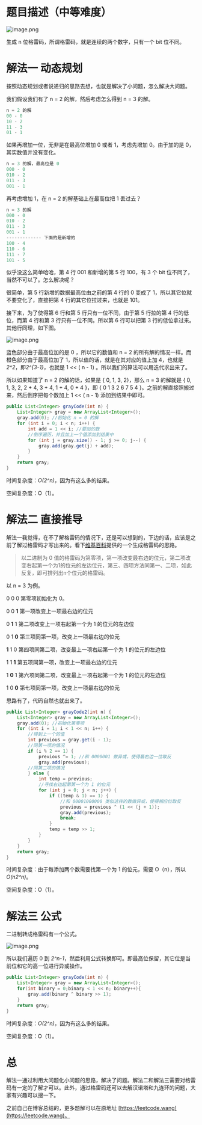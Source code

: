 #  题目描述（中等难度）

![image.png](https://pic.leetcode-cn.com/0fb5e126123872f4a7cbb1d99b718376cdc857348e4f3705925f9f4555abddd7-image.png)

生成 n 位格雷码，所谓格雷码，就是连续的两个数字，只有一个 bit 位不同。

# 解法一 动态规划

按照动态规划或者说递归的思路去想，也就是解决了小问题，怎么解决大问题。

我们假设我们有了 n = 2 的解，然后考虑怎么得到 n = 3 的解。

```java
n = 2 的解
00 - 0
10 - 2
11 - 3
01 - 1
```

如果再增加一位，无非是在最高位增加 0 或者 1，考虑先增加 0。由于加的是 0，其实数值并没有变化。

```java
n = 3 的解，最高位是 0
000 - 0
010 - 2
011 - 3
001 - 1    
```

再考虑增加 1，在 n = 2 的解基础上在最高位把 1 丢过去？

```java
n = 3 的解
000 - 0
010 - 2
011 - 3
001 - 1  
------------- 下面的是新增的
100 - 4
110 - 6
111 - 7
101 - 5  
```

似乎没这么简单哈哈，第 4 行 001 和新增的第 5 行 100，有 3 个 bit 位不同了，当然不可以了。怎么解决呢？

很简单，第 5 行新增的数据最高位由之前的第 4 行的 0 变成了 1，所以其它位就不要变化了，直接把第 4 行的其它位拉过来，也就是 101。

接下来，为了使得第 6 行和第 5 行只有一位不同，由于第 5 行拉的第 4 行的低位，而第 4 行和第 3 行只有一位不同。所以第 6 行可以把第 3 行的低位拿过来。其他行同理，如下图。

![image.png](https://pic.leetcode-cn.com/b14d618492f9c7d344284210bbd3b7b0ed5876c3d108478ff9ca2dd48f8db3bd-image.png)

蓝色部分由于最高位加的是 0 ，所以它的数值和 n = 2 的所有解的情况一样。而橙色部分由于最高位加了 1，所以值的话，就是在其对应的值上加 4，也就是 *2^2*，即*2^{3-1}*，也就是 1 << ( n - 1) 。所以我们的算法可以用迭代求出来了。

所以如果知道了 n = 2 的解的话，如果是 { 0, 1, 3, 2}，那么 n = 3 的解就是 { 0, 1, 3, 2, 2 + 4, 3 + 4, 1 + 4, 0 + 4 }，即 { 0 1 3 2 6 7 5 4 }。之前的解直接照搬过来，然后倒序把每个数加上 1 << ( n - 1)  添加到结果中即可。

```java
public List<Integer> grayCode(int n) {
    List<Integer> gray = new ArrayList<Integer>();
    gray.add(0); //初始化 n = 0 的解
    for (int i = 0; i < n; i++) {
        int add = 1 << i; //要加的数
        //倒序遍历，并且加上一个值添加到结果中
        for (int j = gray.size() - 1; j >= 0; j--) {
            gray.add(gray.get(j) + add);
        }
    }
    return gray;
}
```

时间复杂度：*O(2^n)*，因为有这么多的结果。

空间复杂度：O（1）。

# 解法二 直接推导

解法一我觉得，在不了解格雷码的情况下，还是可以想到的，下边的话，应该是之前了解过格雷码才写出来的。看下[维基百科](<https://zh.wikipedia.org/wiki/%E6%A0%BC%E9%9B%B7%E7%A0%81>)提供的一个生成格雷码的思路。

> 以二进制为 0 值的格雷码为第零项，第一项改变最右边的位元，第二项改变右起第一个为1的位元的左边位元，第三、四项方法同第一、二项，如此反复，即可排列出n个位元的格雷码。

以 n = 3 为例。

0 0 0 第零项初始化为 0。

0 0 **1** 第一项改变上一项最右边的位元

0 **1** 1 第二项改变上一项右起第一个为 1 的位元的左边位

0 1 **0** 第三项同第一项，改变上一项最右边的位元

**1** 1 0 第四项同第二项，改变最上一项右起第一个为 1 的位元的左边位

1 1 **1** 第五项同第一项，改变上一项最右边的位元

1 **0** 1 第六项同第二项，改变最上一项右起第一个为 1 的位元的左边位

1 0 **0** 第七项同第一项，改变上一项最右边的位元

思路有了，代码自然也就出来了。

```java
public List<Integer> grayCode2(int n) {
    List<Integer> gray = new ArrayList<Integer>();
    gray.add(0); //初始化第零项
    for (int i = 1; i < 1 << n; i++) {
        //得到上一个的值
        int previous = gray.get(i - 1);
        //同第一项的情况
        if (i % 2 == 1) {
            previous ^= 1; //和 0000001 做异或，使得最右边一位取反
            gray.add(previous);
        //同第二项的情况
        } else {
            int temp = previous;
            //寻找右边起第第一个为 1 的位元
            for (int j = 0; j < n; j++) {
                if ((temp & 1) == 1) {
                    //和 00001000000 类似这样的数做异或，使得相应位取反
                    previous = previous ^ (1 << (j + 1));
                    gray.add(previous);
                    break;
                }
                temp = temp >> 1;
            }
        }
    }
    return gray;
}
```

时间复杂度：由于每添加两个数需要找第一个为 1 的位元，需要 O（n），所以*O(n2^n)*。

空间复杂度：O（1）。

# 解法三 公式

二进制转成格雷码有一个公式。

![image.png](https://pic.leetcode-cn.com/1013850d7f6c8cf1d99dc0ac3292264b74f6a52d84e0215f540c80952e184f41-image.png)

所以我们遍历 0 到 *2^n-1*，然后利用公式转换即可。即最高位保留，其它位是当前位和它的高一位进行异或操作。

```java
public List<Integer> grayCode(int n) {
    List<Integer> gray = new ArrayList<Integer>();
    for(int binary = 0;binary < 1 << n; binary++){
        gray.add(binary ^ binary >> 1);
    }
    return gray;
}
```

时间复杂度：*O(2^n)*，因为有这么多的结果。

空间复杂度：O（1）。

# 总

解法一通过利用大问题化小问题的思路，解决了问题。解法二和解法三需要对格雷码有一定的了解才可以。此外，通过格雷码还可以去解汉诺塔和九连环的问题，大家有兴趣可以搜一下。

之前自己在博客总结的，更多题解可以在原地址 [https://leetcode.wang](https://leetcode.wang)。

